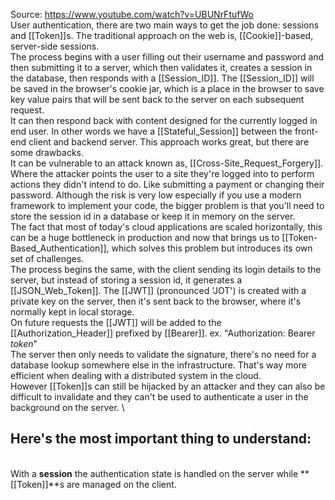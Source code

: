 Source:
https://www.youtube.com/watch?v=UBUNrFtufWo
\
User authentication, there are two main ways to get the job done: sessions and [[Token]]s. The traditional approach on the web is, [[Cookie]]-based, server-side sessions. 
\
The process begins with a user filling out their username and password and then submitting it to a server, which then validates it, creates a session in the database, then responds with a [[Session_ID]]. The [[Session_ID]] will be saved in the browser's cookie jar, which is a place in the browser to save key value pairs that will be sent back to the server on each subsequent request.
\
It can then respond back with content designed for the currently logged in end user. In other words we have a [[Stateful_Session]] between the front-end client and backend server. This approach works great, but there are some drawbacks.
\
It can be vulnerable to an attack known as, [[Cross-Site_Request_Forgery]]. Where the attacker points the user to a site they're logged into to perform actions they didn't intend to do. Like submitting a payment or changing their password. Although the risk is very low especially if you use a modern framework to implement your code, the bigger problem is that you'll need to store the session id in a database or keep it in memory on the server.
\
The fact that most of today's cloud applications are scaled horizontally, this can be a huge bottleneck in production and now that brings us to [[Token-Based_Authentication]], which solves this problem but introduces its own set of challenges.
\
The process begins the same, with the client sending its login details to the server, but instead of storing a session id, it generates a [[JSON_Web_Token]]. The [[JWT]] (pronounced 'JOT') is created with a private key on the server, then it's sent back to the browser, where it's normally kept in local storage.
\
On future requests the [[JWT]] will be added to the [[Authorization_Header]] prefixed by [[Bearer]]. 
ex. "Authorization: Bearer *token*"
\
The server then only needs to validate the signature, there's no need for a database lookup somewhere else in the infrastructure. That's way more efficient when dealing with a distributed system in the cloud.
\
However [[Token]]s can still be hijacked by an attacker and they can also be difficult to invalidate and they can't be used to authenticate a user in the background on the server.
\
## Here's the most important thing to understand:
\
With a **session** the authentication state is handled on the server while **[[Token]]**s are managed on the client.